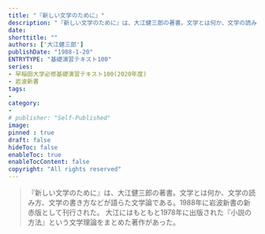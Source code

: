 ```yaml
---
title: "『新しい文学のために』"
description: "『新しい文学のために』は、大江健三郎の著書。文学とは何か、文学の読み方、文学の書き方などが語らた文学論である。1988年に岩波新書の新赤版として刊行された。 大江にはもともと1978年に出版された『小説の方法』という文学理論をまとめた著作があった。"
date:  
shorttitle: ""
authors: ['大江健三郎']
publishDate: "1988-1-20"
ENTRYTYPE: "基礎演習テキスト100"
series:
- 早稲田大学必修基礎演習テキスト100(2020年度)
- 岩波新書
tags: 
- 
category: 
- 
# publisher: "Self-Published"
image: 
pinned : true
draft: false
hideToc: false
enableToc: true
enableTocContent: false
copyright: "All rights reserved"
---
```


>『新しい文学のために』は、大江健三郎の著書。文学とは何か、文学の読み方、文学の書き方などが語らた文学論である。1988年に岩波新書の新赤版として刊行された。 大江にはもともと1978年に出版された『小説の方法』という文学理論をまとめた著作があった。